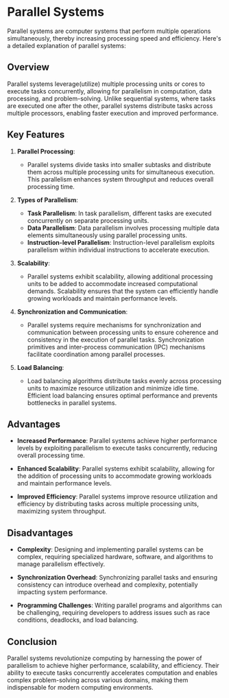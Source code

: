 # Parallel Systems

Parallel systems are computer systems that perform multiple operations simultaneously, thereby increasing processing speed and efficiency. Here's a detailed explanation of parallel systems:

## Overview

Parallel systems leverage(utilize) multiple processing units or cores to execute tasks concurrently, allowing for parallelism in computation, data processing, and problem-solving. Unlike sequential systems, where tasks are executed one after the other, parallel systems distribute tasks across multiple processors, enabling faster execution and improved performance.

## Key Features

1. **Parallel Processing**:
   - Parallel systems divide tasks into smaller subtasks and distribute them across multiple processing units for simultaneous execution. This parallelism enhances system throughput and reduces overall processing time.

2. **Types of Parallelism**:
   - **Task Parallelism**: In task parallelism, different tasks are executed concurrently on separate processing units.
   - **Data Parallelism**: Data parallelism involves processing multiple data elements simultaneously using parallel processing units.
   - **Instruction-level Parallelism**: Instruction-level parallelism exploits parallelism within individual instructions to accelerate execution.

3. **Scalability**:
   - Parallel systems exhibit scalability, allowing additional processing units to be added to accommodate increased computational demands. Scalability ensures that the system can efficiently handle growing workloads and maintain performance levels.

4. **Synchronization and Communication**:
   - Parallel systems require mechanisms for synchronization and communication between processing units to ensure coherence and consistency in the execution of parallel tasks. Synchronization primitives and inter-process communication (IPC) mechanisms facilitate coordination among parallel processes.

5. **Load Balancing**:
   - Load balancing algorithms distribute tasks evenly across processing units to maximize resource utilization and minimize idle time. Efficient load balancing ensures optimal performance and prevents bottlenecks in parallel systems.

## Advantages

- **Increased Performance**: Parallel systems achieve higher performance levels by exploiting parallelism to execute tasks concurrently, reducing overall processing time.
  
- **Enhanced Scalability**: Parallel systems exhibit scalability, allowing for the addition of processing units to accommodate growing workloads and maintain performance levels.

- **Improved Efficiency**: Parallel systems improve resource utilization and efficiency by distributing tasks across multiple processing units, maximizing system throughput.

## Disadvantages

- **Complexity**: Designing and implementing parallel systems can be complex, requiring specialized hardware, software, and algorithms to manage parallelism effectively.
  
- **Synchronization Overhead**: Synchronizing parallel tasks and ensuring consistency can introduce overhead and complexity, potentially impacting system performance.

- **Programming Challenges**: Writing parallel programs and algorithms can be challenging, requiring developers to address issues such as race conditions, deadlocks, and load balancing.

## Conclusion

Parallel systems revolutionize computing by harnessing the power of parallelism to achieve higher performance, scalability, and efficiency. Their ability to execute tasks concurrently accelerates computation and enables complex problem-solving across various domains, making them indispensable for modern computing environments.
